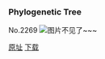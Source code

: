 ### Phylogenetic Tree
No.2269
![图片不见了~~~](https://imgs.xkcd.com/comics/phylogenetic_tree.png)

[原址](https://xkcd.com//2269) [下载](https://imgs.xkcd.com/comics/phylogenetic_tree.png)

